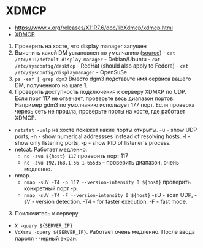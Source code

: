 # XDMCP 

- https://www.x.org/releases/X11R7.6/doc/libXdmcp/xdmcp.html
- [XDMCP](https://helpful.knobs-dials.com/index.php/XDMCP_notes)

1. Проверить на хосте, что display manager запущен
  1. Выяснить какой DM установлен по умолчанию ([source](https://unix.stackexchange.com/questions/20370/is-there-a-simple-linux-command-that-will-tell-me-what-my-display-manager-is))
    - `cat /etc/X11/default-display-manager` - Debian/Ubuntu
    - `cat /etc/sysconfig/desktop` - RedHat (should also apply to Fedora)
    - `cat /etc/sysconfig/displaymanager` - OpenSuSe
  2. `ps -eaf | grep dgm3` Вместо dgm3 подставьте имя сервиса вашего DM, полученного на шаге 1. 
2. Проверить доступность подключения к серверу XDMXP по UDP. Если порт 117 не отвечает, проверьте весь диапазон портов. Например gdm3 по умолчанию использует 177 порт. Если проверка черезь сеть не прошла, проверьте порты на хосте, где работает XDMCP.
  - `netstat -unlp` на хосте покажет какие порты открыты. -u - show UDP ports, -n - show numerical addressses instead of resolving hosts. -l - show only listening ports, -p - show PID of listener's process.
  - netcat. Работает медленно.
    - `nc -zvu ${host} 117` проверить порт 117
    - `nc -zvu 192.168.1.56 1-65535` - проверить диапазон. очень медленно.
  - nmap. 
    - `nmap -sUV -T4 -p 117 --version-intensity 0 ${host}` проверить конкретный порт -p.
    - `nmap -sUV -T4 -F --version-intensity 0 ${host}` -sU - scan UDP, -sV - version detection. -T4 - for faster execution. -F - fast mode. 
3. Поключитесь к серверу
  - `X -query ${SERVER_IP}`
  - `VcXsrv -query ${SERVER_IP}`. Работает очень медленно. После ввода пароля - черный экран.

